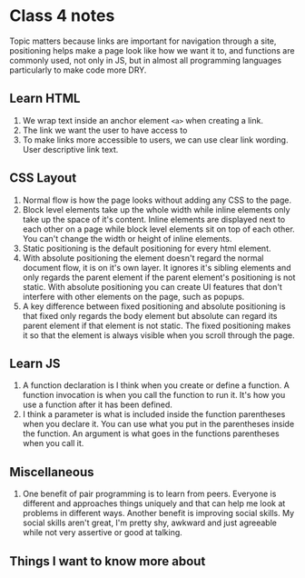 # Class 4 notes

Topic matters because links are important for navigation through a site, positioning helps make a page look like how we want it to, and functions are commonly used, not only in JS, but in almost all programming languages particularly to make code more DRY.

## Learn HTML

1. We wrap text inside an anchor element ```<a>``` when creating a link.
2. The link we want the user to have access to
3. To make links more accessible to users, we can use clear link wording. User descriptive link text.

## CSS Layout

1. Normal flow is how the page looks without adding any CSS to the page.
2. Block level elements take up the whole width while inline elements only take up the space of it's content. Inline elements are displayed next to each other on a page while block level elements sit on top of each other. You can't change the width or height of inline elements.
3. Static positioning is the default positioning for every html element.
4. With absolute positioning the element doesn't regard the normal document flow, it is on it's own layer. It ignores it's sibling elements and only regards the parent element if the parent element's positioning is not static. With absolute positioning you can create UI features that don't interfere with other elements on the page, such as popups.
5. A key difference between fixed positioning and absolute positioning is that fixed only regards the body element but absolute can regard its parent element if that element is not static. The fixed positioning makes it so that the element is always visible when you scroll through the page.

## Learn JS

1. A function declaration is I think when you create or define a function. A function invocation is when you call the function to run it. It's how you use a function after it has been defined.
2. I think a parameter is what is included inside the function parentheses when you declare it. You can use what you put in the parentheses inside the function. An argument is what goes in the functions parentheses when you call it.

## Miscellaneous

1. One benefit of pair programming is to learn from peers. Everyone is different and approaches things uniquely and that can help me look at problems in different ways. Another benefit is improving social skills. My social skills aren't great, I'm pretty shy, awkward and just agreeable while not very assertive or good at talking.

## Things I want to know more about

